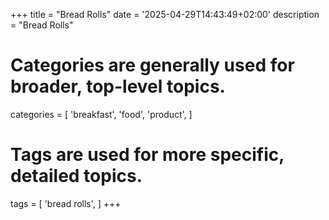 +++
title = "Bread Rolls"
date = '2025-04-29T14:43:49+02:00'
description = "Bread Rolls"
# Categories are generally used for broader, top-level topics.
categories = [
 'breakfast',
 'food',
 'product',
]
# Tags are used for more specific, detailed topics.
tags = [
 'bread rolls',
]
+++
